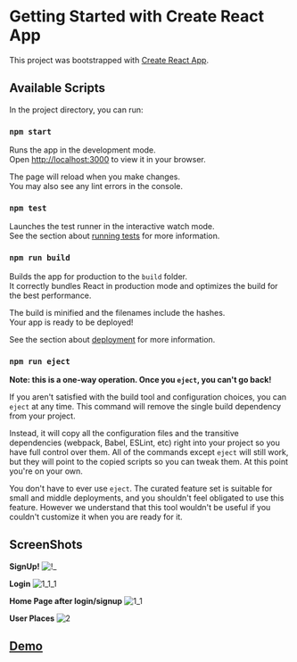 # Getting Started with Create React App

This project was bootstrapped with [Create React App](https://github.com/facebook/create-react-app).

## Available Scripts

In the project directory, you can run:

### `npm start`

Runs the app in the development mode.\
Open [http://localhost:3000](http://localhost:3000) to view it in your browser.

The page will reload when you make changes.\
You may also see any lint errors in the console.

### `npm test`

Launches the test runner in the interactive watch mode.\
See the section about [running tests](https://facebook.github.io/create-react-app/docs/running-tests) for more information.

### `npm run build`

Builds the app for production to the `build` folder.\
It correctly bundles React in production mode and optimizes the build for the best performance.

The build is minified and the filenames include the hashes.\
Your app is ready to be deployed!

See the section about [deployment](https://facebook.github.io/create-react-app/docs/deployment) for more information.

### `npm run eject`

**Note: this is a one-way operation. Once you `eject`, you can't go back!**

If you aren't satisfied with the build tool and configuration choices, you can `eject` at any time. This command will remove the single build dependency from your project.

Instead, it will copy all the configuration files and the transitive dependencies (webpack, Babel, ESLint, etc) right into your project so you have full control over them. All of the commands except `eject` will still work, but they will point to the copied scripts so you can tweak them. At this point you're on your own.

You don't have to ever use `eject`. The curated feature set is suitable for small and middle deployments, and you shouldn't feel obligated to use this feature. However we understand that this tool wouldn't be useful if you couldn't customize it when you are ready for it.

## ScreenShots
**SignUp!**
![!_](https://github.com/pankaj1980patel/YourPlace-Frontend/assets/86610118/3e6e985e-4961-471f-ac53-3625f813da7a)

**Login**
![1_1_1](https://github.com/pankaj1980patel/YourPlace-Frontend/assets/86610118/b8d4fe0e-9930-4c2d-bdf1-32db776ccfab)

**Home Page after login/signup**
![1_1](https://github.com/pankaj1980patel/YourPlace-Frontend/assets/86610118/5b56b0c1-028e-455c-96ce-d6de51a6e72f)

**User Places**
![2](https://github.com/pankaj1980patel/YourPlace-Frontend/assets/86610118/b157e5b5-c717-4e48-afba-021292510bf0)

## [Demo](https://yourplacefrontend.onrender.com/)
